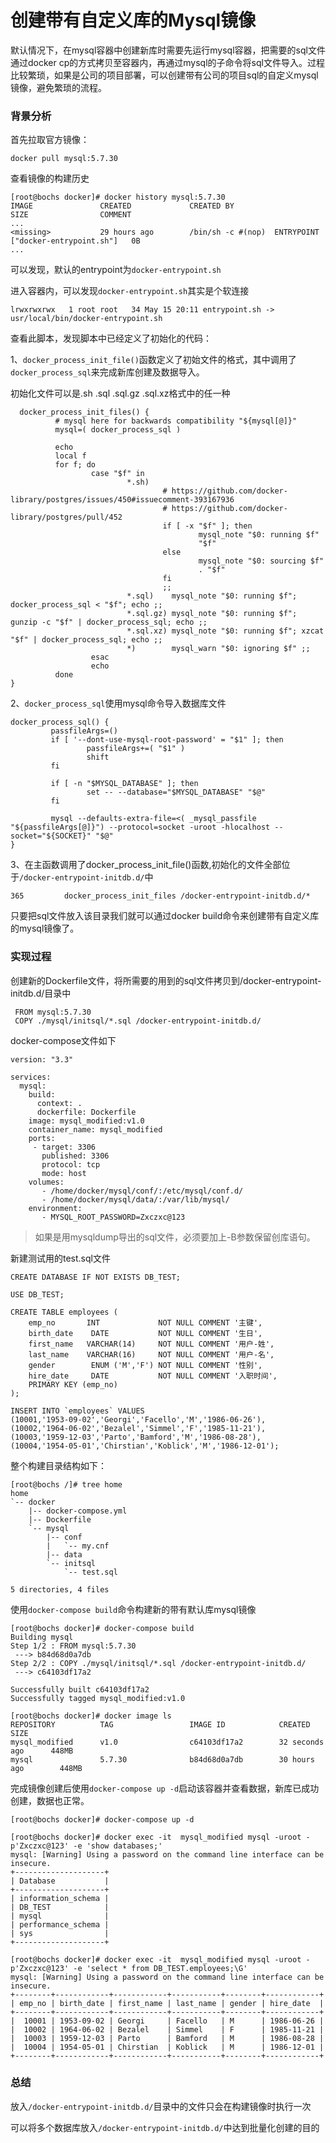 # 创建带有自定义库的Mysql镜像

默认情况下，在mysql容器中创建新库时需要先运行mysql容器，把需要的sql文件通过docker cp的方式拷贝至容器内，再通过mysql的子命令将sql文件导入。过程比较繁琐，如果是公司的项目部署，可以创建带有公司的项目sql的自定义mysql镜像，避免繁琐的流程。
<!--more-->



### 背景分析

首先拉取官方镜像：

`docker pull mysql:5.7.30`

查看镜像的构建历史

```
[root@bochs docker]# docker history mysql:5.7.30 
IMAGE               CREATED             CREATED BY                                      SIZE                COMMENT
...               
<missing>           29 hours ago        /bin/sh -c #(nop)  ENTRYPOINT ["docker-entrypoint.sh"]   0B                              
...    
```

可以发现，默认的entrypoint为`docker-entrypoint.sh`

进入容器内，可以发现`docker-entrypoint.sh`其实是个软连接

```
lrwxrwxrwx   1 root root   34 May 15 20:11 entrypoint.sh -> usr/local/bin/docker-entrypoint.sh
```

查看此脚本，发现脚本中已经定义了初始化的代码：

1、`docker_process_init_file()`函数定义了初始文件的格式，其中调用了`docker_process_sql`来完成新库创建及数据导入。

初始化文件可以是.sh  .sql  .sql.gz .sql.xz格式中的任一种

```
  docker_process_init_files() {
          # mysql here for backwards compatibility "${mysql[@]}"
          mysql=( docker_process_sql )
  
          echo
          local f
          for f; do
                  case "$f" in
                          *.sh)
                                  # https://github.com/docker-library/postgres/issues/450#issuecomment-393167936
                                  # https://github.com/docker-library/postgres/pull/452
                                  if [ -x "$f" ]; then
                                          mysql_note "$0: running $f"
                                          "$f"
                                  else
                                          mysql_note "$0: sourcing $f"
                                          . "$f"
                                  fi
                                  ;;
                          *.sql)    mysql_note "$0: running $f"; docker_process_sql < "$f"; echo ;;
                          *.sql.gz) mysql_note "$0: running $f"; gunzip -c "$f" | docker_process_sql; echo ;;
                          *.sql.xz) mysql_note "$0: running $f"; xzcat "$f" | docker_process_sql; echo ;;
                          *)        mysql_warn "$0: ignoring $f" ;;
                  esac
                  echo
          done
}
```

2、`docker_process_sql`使用mysql命令导入数据库文件

```
docker_process_sql() {
         passfileArgs=()
         if [ '--dont-use-mysql-root-password' = "$1" ]; then
                 passfileArgs+=( "$1" )
                 shift
         fi
        
         if [ -n "$MYSQL_DATABASE" ]; then
                 set -- --database="$MYSQL_DATABASE" "$@"
         fi
 
         mysql --defaults-extra-file=<( _mysql_passfile "${passfileArgs[@]}") --protocol=socket -uroot -hlocalhost --socket="${SOCKET}" "$@"
}

```

3、在主函数调用了docker_process_init_file()函数,初始化的文件全部位于`/docker-entrypoint-initdb.d/`中

```
365         docker_process_init_files /docker-entrypoint-initdb.d/*
```

只要把sql文件放入该目录我们就可以通过docker build命令来创建带有自定义库的mysql镜像了。



### 实现过程

创建新的Dockerfile文件，将所需要的用到的sql文件拷贝到/docker-entrypoint-initdb.d/目录中

```
 FROM mysql:5.7.30
 COPY ./mysql/initsql/*.sql /docker-entrypoint-initdb.d/
```

docker-compose文件如下

```
version: "3.3"
   
services:
  mysql:
    build:
      context: .
      dockerfile: Dockerfile
    image: mysql_modified:v1.0
    container_name: mysql_modified
    ports:
     - target: 3306
       published: 3306
       protocol: tcp
       mode: host
    volumes:
       - /home/docker/mysql/conf/:/etc/mysql/conf.d/
       - /home/docker/mysql/data/:/var/lib/mysql/
    environment:
       - MYSQL_ROOT_PASSWORD=Zxczxc@123
```

> 如果是用mysqldump导出的sql文件，必须要加上-B参数保留创库语句。



新建测试用的test.sql文件  

```
CREATE DATABASE IF NOT EXISTS DB_TEST;

USE DB_TEST;
 
CREATE TABLE employees (
    emp_no       INT             NOT NULL COMMENT '主键',
    birth_date    DATE           NOT NULL COMMENT '生日',
    first_name   VARCHAR(14)     NOT NULL COMMENT '用户-姓',
    last_name    VARCHAR(16)     NOT NULL COMMENT '用户-名',
    gender        ENUM ('M','F') NOT NULL COMMENT '性别',
    hire_date     DATE           NOT NULL COMMENT '入职时间',
    PRIMARY KEY (emp_no)
);

INSERT INTO `employees` VALUES 
(10001,'1953-09-02','Georgi','Facello','M','1986-06-26'),
(10002,'1964-06-02','Bezalel','Simmel','F','1985-11-21'),
(10003,'1959-12-03','Parto','Bamford','M','1986-08-28'),
(10004,'1954-05-01','Chirstian','Koblick','M','1986-12-01');
```



整个构建目录结构如下：

```
[root@bochs /]# tree home
home
`-- docker
    |-- docker-compose.yml
    |-- Dockerfile
    `-- mysql
        |-- conf
        |   `-- my.cnf
        |-- data
        `-- initsql
            `-- test.sql

5 directories, 4 files
```

使用`docker-compose build`命令构建新的带有默认库mysql镜像

```
[root@bochs docker]# docker-compose build
Building mysql
Step 1/2 : FROM mysql:5.7.30
 ---> b84d68d0a7db
Step 2/2 : COPY ./mysql/initsql/*.sql /docker-entrypoint-initdb.d/
 ---> c64103df17a2

Successfully built c64103df17a2
Successfully tagged mysql_modified:v1.0

[root@bochs docker]# docker image ls
REPOSITORY          TAG                 IMAGE ID            CREATED             SIZE
mysql_modified      v1.0                c64103df17a2        32 seconds ago      448MB
mysql               5.7.30              b84d68d0a7db        30 hours ago        448MB
```

完成镜像创建后使用`docker-compose up -d`启动该容器并查看数据，新库已成功创建，数据也正常。

```
[root@bochs docker]# docker-compose up -d

[root@bochs docker]# docker exec -it  mysql_modified mysql -uroot -p'Zxczxc@123' -e 'show databases;'
mysql: [Warning] Using a password on the command line interface can be insecure.
+--------------------+
| Database           |
+--------------------+
| information_schema |
| DB_TEST            |
| mysql              |
| performance_schema |
| sys                |
+--------------------+

[root@bochs docker]# docker exec -it  mysql_modified mysql -uroot -p'Zxczxc@123' -e 'select * from DB_TEST.employees;\G'
mysql: [Warning] Using a password on the command line interface can be insecure.
+--------+------------+------------+-----------+--------+------------+
| emp_no | birth_date | first_name | last_name | gender | hire_date  |
+--------+------------+------------+-----------+--------+------------+
|  10001 | 1953-09-02 | Georgi     | Facello   | M      | 1986-06-26 |
|  10002 | 1964-06-02 | Bezalel    | Simmel    | F      | 1985-11-21 |
|  10003 | 1959-12-03 | Parto      | Bamford   | M      | 1986-08-28 |
|  10004 | 1954-05-01 | Chirstian  | Koblick   | M      | 1986-12-01 |
+--------+------------+------------+-----------+--------+------------+
```



### 总结

放入`/docker-entrypoint-initdb.d/`目录中的文件只会在构建镜像时执行一次

可以将多个数据库放入`/docker-entrypoint-initdb.d/`中达到批量化创建的目的

